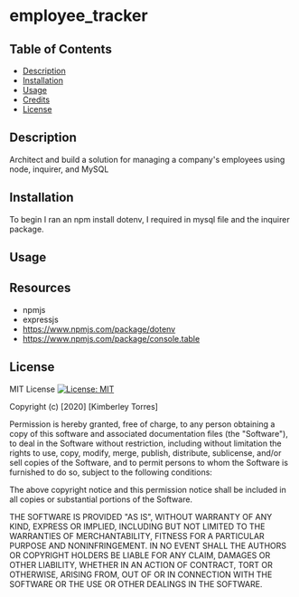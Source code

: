 # employee_tracker

## Table of Contents
* [Description](#description)
* [Installation](#installation)
* [Usage](#usage)
* [Credits](#credits)
* [License](#License)

## Description
Architect and build a solution for managing a company's employees using node, inquirer, and MySQL

## Installation
To begin I ran an npm install dotenv, I required in mysql file and the inquirer package.

## Usage


## Resources
* npmjs
* expressjs
* https://www.npmjs.com/package/dotenv
* https://www.npmjs.com/package/console.table

## License
MIT License [![License: MIT](https://img.shields.io/badge/License-MIT-yellow.svg)](https://opensource.org/licenses/MIT)

Copyright (c) [2020] [Kimberley Torres]

Permission is hereby granted, free of charge, to any person obtaining a copy
of this software and associated documentation files (the "Software"), to deal
in the Software without restriction, including without limitation the rights
to use, copy, modify, merge, publish, distribute, sublicense, and/or sell
copies of the Software, and to permit persons to whom the Software is
furnished to do so, subject to the following conditions:

The above copyright notice and this permission notice shall be included in all
copies or substantial portions of the Software.

THE SOFTWARE IS PROVIDED "AS IS", WITHOUT WARRANTY OF ANY KIND, EXPRESS OR
IMPLIED, INCLUDING BUT NOT LIMITED TO THE WARRANTIES OF MERCHANTABILITY,
FITNESS FOR A PARTICULAR PURPOSE AND NONINFRINGEMENT. IN NO EVENT SHALL THE
AUTHORS OR COPYRIGHT HOLDERS BE LIABLE FOR ANY CLAIM, DAMAGES OR OTHER
LIABILITY, WHETHER IN AN ACTION OF CONTRACT, TORT OR OTHERWISE, ARISING FROM,
OUT OF OR IN CONNECTION WITH THE SOFTWARE OR THE USE OR OTHER DEALINGS IN THE
SOFTWARE.

